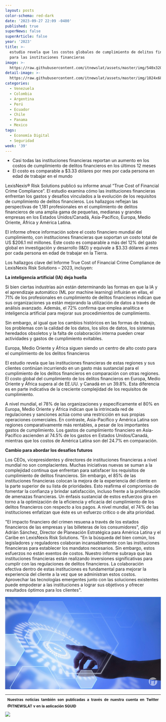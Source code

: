 ```yaml
---
layout: posts
color-schema: red-dark
date: '2023-09-27 22:09 -0400'
published: true
superNews: false
superArticle: false
year: '2023'
title: >-
  estudio revela que los costos globales de cumplimiento de delitos financieros
  para las instituciones financieras
image: >-
  https://raw.githubusercontent.com/itnewslat/assets/master/img/540x320/dinero-seguro-p.jpg
detail-image: >-
  https://raw.githubusercontent.com/itnewslat/assets/master/img/1024x680/dinero-seguro-g.jpg
categories:
  - Venezuela
  - Colombia
  - Argentina
  - Perú
  - Ecuador
  - Chile
  - Panama
  - Mexico
tags:
  - Economía Digital
  - Seguridad
week: '39'
---
```

- Casi todas las instituciones financieras reportan un aumento en los costos de cumplimiento de delitos financieros en los últimos 12 meses
- El costo es comparable a $3.33 dólares por mes por cada persona en edad de trabajar en el mundo


LexisNexis® Risk Solutions publicó su informe anual “True Cost of Financial Crime Compliance”. El estudio examina cómo las instituciones financieras enfrentan los gastos y desafíos vinculados a la evolución de los requisitos de cumplimiento de delitos financieros. Los hallazgos reflejan las perspectivas de 1,181 profesionales en el cumplimiento de delitos financieros de una amplia gama de pequeñas, medianas y grandes empresas en los Estados Unidos/Canadá, Asia-Pacífico, Europa, Medio Oriente, África y América Latina.

El informe ofrece información sobre el costo financiero mundial del cumplimiento, con instituciones financieras que soportan un costo total de US $206.1 mil millones. Este costo es comparable a más del 12% del gasto global en investigación y desarrollo (I&D) y equivale a $3.33 dólares al mes por cada persona en edad de trabajar en la Tierra.

Los hallazgos clave del Informe True Cost of Financial Crime Compliance de LexisNexis Risk Solutions – 2023, incluyen:

**La inteligencia artificial (IA) deja huella**

Si bien ciertas industrias aún están determinando las formas en que la IA y el aprendizaje automático (ML por machine learning) influirán en ellas, el 71% de los profesionales en cumplimiento de delitos financieros indican que sus organizaciones ya están mejorando la utilización de datos a través de análisis avanzado. Además, el 72% confirma que emplea analítica e inteligencia artificial para mejorar sus procedimientos de cumplimiento.

Sin embargo, al igual que los cambios históricos en las formas de trabajo, los problemas con la calidad de los datos, los silos de datos, los sistemas heredados obsoletos y la falta de colaboración interna pueden crear actividades y gastos de cumplimiento evitables.

Europa, Medio Oriente y África siguen siendo un centro de alto costo para el cumplimiento de los delitos financieros

El estudio revela que las instituciones financieras de estas regiones y sus clientes continúan incurriendo en un gasto más sustancial para el cumplimiento de los delitos financieros en comparación con otras regiones. El costo global del cumplimiento de los delitos financieros en Europa, Medio Oriente y África supera al de EE.UU. y Canadá en un 39.8%. Esta diferencia es en parte indicativa de la creciente complejidad de los requisitos de cumplimiento.

A nivel mundial, el 78% de las organizaciones y específicamente el 80% en Europa, Medio Oriente y África indican que la intrincada red de regulaciones y sanciones actúa como una restricción en sus propias operaciones comerciales. En contraste, Asia-Pacífico y América Latina son regiones comparativamente más rentables, a pesar de los importantes gastos de cumplimiento. Los gastos de cumplimiento financiero en Asia-Pacífico ascienden al 74.5% de los gastos en Estados Unidos/Canadá, mientras que los costos de América Latina son del 24.7% en comparación.

**Cambio para abordar los desafíos futuros**

Los CEOs, vicepresidentes y directores de instituciones financieras a nivel mundial no son complacientes. Muchas iniciativas nuevas se suman a la complejidad continua que enfrentan para satisfacer los requisitos de cumplimiento de delitos financieros. Sin embargo, el 85% de las instituciones financieras colocan la mejora de la experiencia del cliente en la parte superior de su lista de prioridades. Esto reafirma el compromiso de fomentar la confianza y brindar satisfacción, incluso frente a la proliferación de amenazas financieras. Un énfasis sustancial de estos esfuerzos gira en torno a la optimización de la eficiencia y eficacia del cumplimiento de los delitos financieros con respecto a los pagos. A nivel mundial, el 74% de las instituciones enfatizan que éste es un esfuerzo crítico o de alta prioridad.

"El impacto financiero del crimen resuena a través de los estados financieros de las empresas y las billeteras de los consumidores", dijo Adrián Sánchez, Director de Planeación Estratégica para América Latina y el Caribe en LexisNexis Risk Solutions. "En la búsqueda del bien común, los legisladores y reguladores colaboran incansablemente con las instituciones financieras para establecer los mandatos necesarios. Sin embargo, estos esfuerzos no están exentos de costos. Nuestro informe subraya que las instituciones financieras están realizando inversiones significativas para cumplir con las regulaciones de delitos financieros. La colaboración efectiva dentro de estas instituciones es fundamental para mejorar la experiencia del cliente a la vez que se administran estos costos. Aprovechar las tecnologías emergentes junto con las soluciones existentes puede empoderar a las instituciones a lograr sus objetivos y ofrecer resultados óptimos para los clientes".

![](https://raw.githubusercontent.com/itnewslat/assets/master/img/540x320/dinero-seguro-p.jpg)

<table style="height: 42px;" width="569">
<tbody>
<tr>
<td style="text-align: justify;"><sub><strong>Nuestras noticias también son publicadas a través de nuestra cuenta en Twitter <a href="https://twitter.com/itnewslat?lang=es">@ITNEWSLAT</a> y en la aplicación <a href="https://squidapp.co/en/">SQUID</a></strong></sub></td>
</tr>
</tbody>
</table>

<img src="https://tracker.metricool.com/c3po.jpg?hash=56f88a41e39ab42c063cc51676587a04"/>
